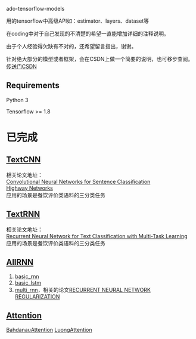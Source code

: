 ado-tensorflow-models

用的tensorflow中高级API如：estimator、layers、dataset等

在coding中对于自己发现的不清楚的希望一直能增加详细的注释说明。

由于个人经验得欠缺有不对的，还希望留言指出，谢谢。

针对绝大部分的模型或者框架，会在CSDN上做一个简要的说明，也可移步查阅。[传送门CSDN](https://blog.csdn.net/WUUUSHAO)
## Requirements
Python 3

Tensorflow >= 1.8


# 已完成
## [TextCNN](https://github.com/adowu/ado-tensorflow-models/tree/master/01_TextCNN)  
相关论文地址：  
[Convolutional Neural Networks for Sentence Classification](https://arxiv.org/abs/1408.5882)  
[Highway Networks](https://arxiv.org/abs/1505.00387)  
应用的场景是餐饮评价类语料的三分类任务

##  [TextRNN](https://github.com/adowu/ado-tensorflow-models/tree/master/02_TextRNN) 
相关论文地址：  
[Recurrent Neural Network for Text Classification with Multi-Task Learning](https://arxiv.org/abs/1605.05101v1)     
应用的场景是餐饮评价类语料的三分类任务

## [AllRNN](https://github.com/adowu/ado-tensorflow-models/tree/master/03_AllRNN)
01. [basic_rnn](https://github.com/adowu/ado-tensorflow-models/blob/master/03_AllRNN/basic_rnn_demo.py)  
02. [basic_lstm](https://github.com/adowu/ado-tensorflow-models/blob/master/03_AllRNN/basic_lstm_demo.py)  
03. [multi_rnn](https://github.com/adowu/ado-tensorflow-models/blob/master/03_AllRNN/multi_rnn_demo.py)，相关的论文[RECURRENT NEURAL NETWORK REGULARIZATION](https://arxiv.org/pdf/1409.2329.pdf)

##  [Attention](https://github.com/adowu/ado-tensorflow-models/tree/master/04_AttentionRNN)   
[BahdanauAttention](https://arxiv.org/abs/1409.0473) 
[LuongAttention](https://arxiv.org/abs/1508.04025)